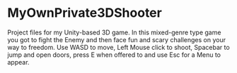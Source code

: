 # MyOwnPrivate3DShooter
Project files for my Unity-based 3D game.
In this mixed-genre type game you got to fight the Enemy and then face fun and scary challenges on your way to freedom. Use WASD to move, Left Mouse click to shoot, Spacebar to jump and open doors, press E when offered to and use Esc for a Menu to appear. 
